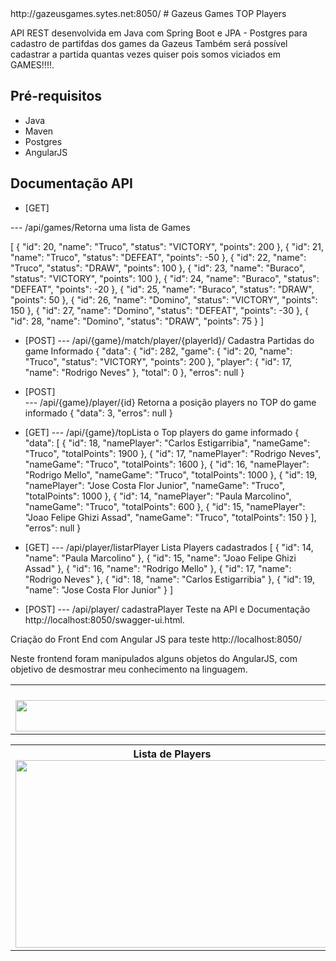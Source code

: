 <table> http://gazeusgames.sytes.net:8050/
	<th> Lista de Players
<img src="https://user-images.githubusercontent.com/4553131/67336746-3e8ee980-f4fc-11e9-864e-02893f86e982.png" width="1400" height="50">
	</th>
# Gazeus Games TOP Players

API REST desenvolvida em Java com Spring Boot e JPA - Postgres para cadastro de partifdas dos games da Gazeus
Também será possível cadastrar a partida quantas vezes quiser pois somos viciados em GAMES!!!!.


## Pré-requisitos

- Java 
- Maven 
- Postgres
- AngularJS

## Documentação API

- [GET]

--- /api/games/Retorna uma lista de Games
  
  [
  {
    "id": 20,
    "name": "Truco",
    "status": "VICTORY",
    "points": 200
  },
  {
    "id": 21,
    "name": "Truco",
    "status": "DEFEAT",
    "points": -50
  },
  {
    "id": 22,
    "name": "Truco",
    "status": "DRAW",
    "points": 100
  },
  {
    "id": 23,
    "name": "Buraco",
    "status": "VICTORY",
    "points": 100
  },
  {
    "id": 24,
    "name": "Buraco",
    "status": "DEFEAT",
    "points": -20
  },
  {
    "id": 25,
    "name": "Buraco",
    "status": "DRAW",
    "points": 50
  },
  {
    "id": 26,
    "name": "Domino",
    "status": "VICTORY",
    "points": 150
  },
  {
    "id": 27,
    "name": "Domino",
    "status": "DEFEAT",
    "points": -30
  },
  {
    "id": 28,
    "name": "Domino",
    "status": "DRAW",
    "points": 75
  }
]
- [POST]
--- /api/{game}/match/player/{playerId}/ Cadastra Partidas do game Informado
{
  "data": {
    "id": 282,
    "game": {
      "id": 20,
      "name": "Truco",
      "status": "VICTORY",
      "points": 200
    },
    "player": {
      "id": 17,
      "name": "Rodrigo Neves"
    },
    "total": 0
  },
  "erros": null
}
- [POST]  
--- /api/{game}/player/{id} Retorna a posição players no TOP do game informado
{
  "data": 3,
  "erros": null
}
  
- [GET]
--- /api/{game}/topLista o Top players do game informado
 {
  "data": [
    {
      "id": 18,
      "namePlayer": "Carlos Estigarribia",
      "nameGame": "Truco",
      "totalPoints": 1900
    },
    {
      "id": 17,
      "namePlayer": "Rodrigo Neves",
      "nameGame": "Truco",
      "totalPoints": 1600
    },
    {
      "id": 16,
      "namePlayer": "Rodrigo Mello",
      "nameGame": "Truco",
      "totalPoints": 1000
    },
    {
      "id": 19,
      "namePlayer": "Jose Costa Flor Junior",
      "nameGame": "Truco",
      "totalPoints": 1000
    },
    {
      "id": 14,
      "namePlayer": "Paula Marcolino",
      "nameGame": "Truco",
      "totalPoints": 600
    },
    {
      "id": 15,
      "namePlayer": "Joao Felipe Ghizi Assad",
      "nameGame": "Truco",
      "totalPoints": 150
    }
  ],
  "erros": null
}
- [GET]
--- /api/player/listarPlayer Lista Players cadastrados
[
  {
    "id": 14,
    "name": "Paula Marcolino"
  },
  {
    "id": 15,
    "name": "Joao Felipe Ghizi Assad"
  },
  {
    "id": 16,
    "name": "Rodrigo Mello"
  },
  {
    "id": 17,
    "name": "Rodrigo Neves"
  },
  {
    "id": 18,
    "name": "Carlos Estigarribia"
  },
  {
    "id": 19,
    "name": "Jose Costa Flor Junior"
  }
]
- [POST]
--- /api/player/ cadastraPlayer
Teste na API e Documentação http://localhost:8050/swagger-ui.html. 

Criação do Front End com Angular JS para teste http://localhost:8050/

Neste frontend foram manipulados alguns objetos do AngularJS, com objetivo de desmostrar meu conhecimento na linguagem.



<table>
	<th> Lista de Players
<img src="https://user-images.githubusercontent.com/4553131/67335884-caa01180-f4fa-11e9-919b-5d7f427c78af.png" width="501" height="300">
	</th><th >
 Lista Top Players 
<img src="https://user-images.githubusercontent.com/4553131/67336281-72b5da80-f4fb-11e9-8460-e5e82848c48c.png" width="501" height="300">
</th><th>
 Lista Top Players com seleção de players
<img src="https://user-images.githubusercontent.com/4553131/67336341-8cefb880-f4fb-11e9-97d8-83982dbcc86a.png" width="411" height="300">
</th>
<th>
 Lista Top Playes com seleção de Games
<img src="https://user-images.githubusercontent.com/4553131/67336374-9da02e80-f4fb-11e9-8946-d87bd70b3b6a.png" width="411" height="300">
</th>
